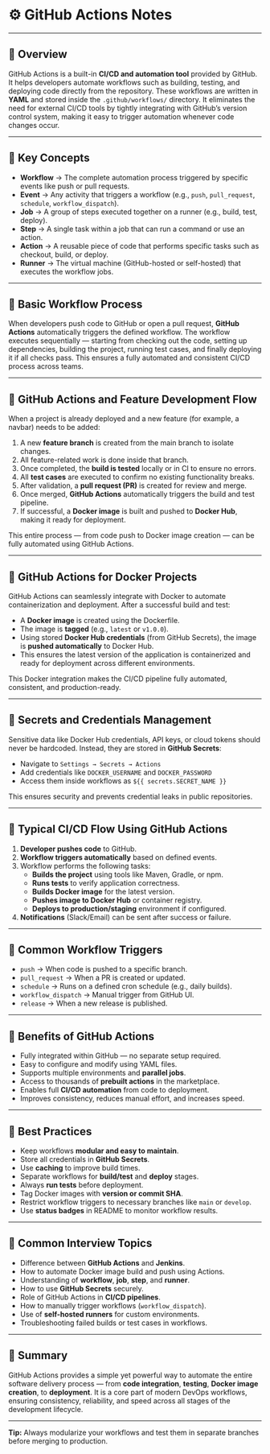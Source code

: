 # ⚙️ GitHub Actions Notes

---

## 🧩 Overview

GitHub Actions is a built-in **CI/CD and automation tool** provided by GitHub. It helps developers automate workflows such as building, testing, and deploying code directly from the repository. These workflows are written in **YAML** and stored inside the `.github/workflows/` directory. It eliminates the need for external CI/CD tools by tightly integrating with GitHub’s version control system, making it easy to trigger automation whenever code changes occur.

---

## 🔹 Key Concepts

- **Workflow** → The complete automation process triggered by specific events like push or pull requests.  
- **Event** → Any activity that triggers a workflow (e.g., `push`, `pull_request`, `schedule`, `workflow_dispatch`).  
- **Job** → A group of steps executed together on a runner (e.g., build, test, deploy).  
- **Step** → A single task within a job that can run a command or use an action.  
- **Action** → A reusable piece of code that performs specific tasks such as checkout, build, or deploy.  
- **Runner** → The virtual machine (GitHub-hosted or self-hosted) that executes the workflow jobs.

---

## 🔹 Basic Workflow Process

When developers push code to GitHub or open a pull request, **GitHub Actions** automatically triggers the defined workflow. The workflow executes sequentially — starting from checking out the code, setting up dependencies, building the project, running test cases, and finally deploying it if all checks pass. This ensures a fully automated and consistent CI/CD process across teams.

---

## 🔹 GitHub Actions and Feature Development Flow

When a project is already deployed and a new feature (for example, a navbar) needs to be added:
1. A new **feature branch** is created from the main branch to isolate changes.  
2. All feature-related work is done inside that branch.  
3. Once completed, the **build is tested** locally or in CI to ensure no errors.  
4. All **test cases** are executed to confirm no existing functionality breaks.  
5. After validation, a **pull request (PR)** is created for review and merge.  
6. Once merged, **GitHub Actions** automatically triggers the build and test pipeline.  
7. If successful, a **Docker image** is built and pushed to **Docker Hub**, making it ready for deployment.

This entire process — from code push to Docker image creation — can be fully automated using GitHub Actions.

---

## 🔹 GitHub Actions for Docker Projects

GitHub Actions can seamlessly integrate with Docker to automate containerization and deployment. After a successful build and test:
- A **Docker image** is created using the Dockerfile.  
- The image is **tagged** (e.g., `latest` or `v1.0.0`).  
- Using stored **Docker Hub credentials** (from GitHub Secrets), the image is **pushed automatically** to Docker Hub.  
- This ensures the latest version of the application is containerized and ready for deployment across different environments.

This Docker integration makes the CI/CD pipeline fully automated, consistent, and production-ready.

---

## 🔹 Secrets and Credentials Management

Sensitive data like Docker Hub credentials, API keys, or cloud tokens should never be hardcoded. Instead, they are stored in **GitHub Secrets**:
- Navigate to `Settings → Secrets → Actions`  
- Add credentials like `DOCKER_USERNAME` and `DOCKER_PASSWORD`  
- Access them inside workflows as `${{ secrets.SECRET_NAME }}`  

This ensures security and prevents credential leaks in public repositories.

---

## 🔹 Typical CI/CD Flow Using GitHub Actions

1. **Developer pushes code** to GitHub.  
2. **Workflow triggers automatically** based on defined events.  
3. Workflow performs the following tasks:  
   - **Builds the project** using tools like Maven, Gradle, or npm.  
   - **Runs tests** to verify application correctness.  
   - **Builds Docker image** for the latest version.  
   - **Pushes image to Docker Hub** or container registry.  
   - **Deploys to production/staging** environment if configured.  
4. **Notifications** (Slack/Email) can be sent after success or failure.

---

## 🔹 Common Workflow Triggers

- `push` → When code is pushed to a specific branch.  
- `pull_request` → When a PR is created or updated.  
- `schedule` → Runs on a defined cron schedule (e.g., daily builds).  
- `workflow_dispatch` → Manual trigger from GitHub UI.  
- `release` → When a new release is published.  

---

## 🔹 Benefits of GitHub Actions

- Fully integrated within GitHub — no separate setup required.  
- Easy to configure and modify using YAML files.  
- Supports multiple environments and **parallel jobs**.  
- Access to thousands of **prebuilt actions** in the marketplace.  
- Enables full **CI/CD automation** from code to deployment.  
- Improves consistency, reduces manual effort, and increases speed.  

---

## 🔹 Best Practices

- Keep workflows **modular and easy to maintain**.  
- Store all credentials in **GitHub Secrets**.  
- Use **caching** to improve build times.  
- Separate workflows for **build/test** and **deploy** stages.  
- Always **run tests** before deployment.  
- Tag Docker images with **version or commit SHA**.  
- Restrict workflow triggers to necessary branches like `main` or `develop`.  
- Use **status badges** in README to monitor workflow results.

---

## 🔹 Common Interview Topics

- Difference between **GitHub Actions** and **Jenkins**.  
- How to automate Docker image build and push using Actions.  
- Understanding of **workflow**, **job**, **step**, and **runner**.  
- How to use **GitHub Secrets** securely.  
- Role of GitHub Actions in **CI/CD pipelines**.  
- How to manually trigger workflows (`workflow_dispatch`).  
- Use of **self-hosted runners** for custom environments.  
- Troubleshooting failed builds or test cases in workflows.  

---

## 🔹 Summary

GitHub Actions provides a simple yet powerful way to automate the entire software delivery process — from **code integration**, **testing**, **Docker image creation**, to **deployment**. It is a core part of modern DevOps workflows, ensuring consistency, reliability, and speed across all stages of the development lifecycle.

---

 **Tip:** Always modularize your workflows and test them in separate branches before merging to production.

